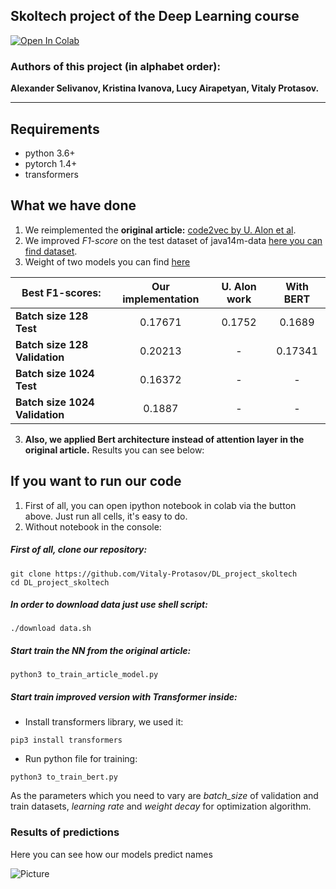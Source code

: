## Skoltech project of the Deep Learning course

[![Open In Colab](https://colab.research.google.com/assets/colab-badge.svg)](https://colab.research.google.com/github/Vitaly-Protasov/DL_project_skoltech/)

### Authors of this project (in alphabet order): 
**Alexander Selivanov, Kristina Ivanova, Lucy Airapetyan, Vitaly Protasov.**

---

## Requirements

* python 3.6+
* pytorch 1.4+
* transformers


## What we have done
1) We reimplemented the **original article:** [code2vec by U. Alon et al](https://arxiv.org/pdf/1803.09473.pdf).
2) We improved _F1-score_ on the test dataset of java14m-data [here you can find dataset](https://github.com/tech-srl/code2vec#additional-datasets).
3) Weight of two models you can find [here](https://drive.google.com/drive/folders/1Q5ixv8dQ_qYqHg6w4Ep_XNeCJYZE6Cl2?usp=sharing)

|    Best F1-scores:   |Our implementation| U. Alon work| With BERT| 
| ---------------|:-----------:| :-----------:| :-----------:| 
| **Batch size 128 Test**|    0.17671   |  0.1752|  0.1689|  
| **Batch size 128 Validation**| 0.20213| -|  0.17341| 
| **Batch size 1024 Test**| 0.16372     |  -| -|
| **Batch size 1024 Validation**| 0.1887| -|  -| 
3) __Also, we applied Bert architecture instead of attention layer in the original article.__ Results you can see below:

## If you want to run our code
1) First of all, you can open ipython notebook in colab via the button above. Just run all cells, it's easy to do. 
2) Without notebook in the console:

##### First of all, clone our repository:
```
git clone https://github.com/Vitaly-Protasov/DL_project_skoltech
cd DL_project_skoltech
```
##### In order to download data just use shell script:
```
./download data.sh
```
##### Start train the NN from the original article:
```
python3 to_train_article_model.py
```
##### Start train improved version with Transformer inside:
* Install transformers library, we used it: 
```
pip3 install transformers
```

* Run python file for training:

```
python3 to_train_bert.py
```

As the parameters which you need to vary are _batch_size_ of validation and train datasets, 
_learning rate_ and _weight decay_ for optimization algorithm.

### Results of predictions
Here you can see how our models predict names

![Picture](http://images.vfl.ru/ii/1591542530/5f271638/30743649.png)

